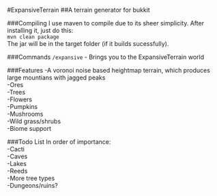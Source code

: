 #ExpansiveTerrain
##A terrain generator for bukkit

###Compiling
I use maven to compile due to its sheer simplicity. After installing it, just do this:   
`mvn clean package`   
The jar will be in the target folder (if it builds sucessfully).

###Commands
`/expansive` - Brings you to the ExpansiveTerrain world

###Features
-A voronoi noise based heightmap terrain, which produces large mountians with jagged peaks   
-Ores   
-Trees   
-Flowers   
-Pumpkins   
-Mushrooms   
-Wild grass/shrubs   
-Biome support   

###Todo List
In order of importance:    
-Cacti   
-Caves   
-Lakes   
-Reeds   
-More tree types   
-Dungeons/ruins?   
